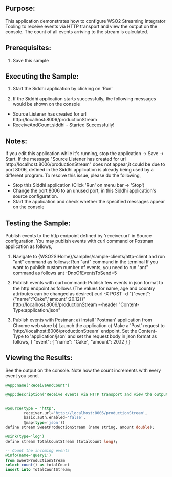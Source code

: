 

## Purpose:
This application demonstrates how to configure WSO2 Streaming Integrator Tooling to receive events via HTTP transport and view the output on the console. The count of all events arriving to the stream is calculated.

## Prerequisites:
1) Save this sample

## Executing the Sample:
1) Start the Siddhi application by clicking on 'Run'

2) If the Siddhi application starts successfully, the following messages would be shown on the console
* Source Listener has created for url http://localhost:8006/productionStream
* ReceiveAndCount.siddhi - Started Successfully!

## Notes:
If you edit this application while it's running, stop the application -> Save -> Start.
If the message "Source Listener has created for url http://localhost:8006/productionStream" does not appear,it could be due to port 8006, defined in the Siddhi application is already being used by a different program. To resolve this issue, please do the following,
* Stop this Siddhi application (Click 'Run' on menu bar -> 'Stop')
* Change the port 8006 to an unused port, in this Siddhi application's source configuration.
* Start the application and check whether the specified messages appear on the console

## Testing the Sample:
Publish events to the http endpoint defined by 'receiver.url' in Source configuration. You may publish events with curl command or Postman application as follows,
1) Navigate to {WSO2SIHome}/samples/sample-clients/http-client and run "ant" command as follows:
Run "ant" command in the terminal
If you want to publish custom number of events, you need to run "ant" command as follows
ant -DnoOfEventsToSend=5

2) Publish events with curl command:
Publish few events in json format to the http endpoint as follows (The values for name, age and country attributes can be changed as desired)
curl -X POST -d "{\"event\":{\"name\":\"Cake\",\"amount\":20.12}}" http://localhost:8006/productionStream --header "Content-Type:application/json"

3) Publish events with Postman:
a) Install 'Postman' application from Chrome web store
b) Launch the application
c) Make a 'Post' request to 'http://localhost:8006/productionStream' endpoint. Set the Content-Type to 'application/json' and set the request body in json format as follows,
{
"event": {
"name": "Cake",
"amount": 20.12
}
}

## Viewing the Results:
See the output on the console. Note how the count increments with every event you send.


```sql
@App:name("ReceiveAndCount")

@App:description('Receive events via HTTP transport and view the output on the console')


@Source(type = 'http',
        receiver.url='http://localhost:8006/productionStream',
        basic.auth.enabled='false',
        @map(type='json'))
define stream SweetProductionStream (name string, amount double);

@sink(type='log')
define stream TotalCountStream (totalCount long);

-- Count the incoming events
@info(name='query1')
from SweetProductionStream
select count() as totalCount
insert into TotalCountStream;
```